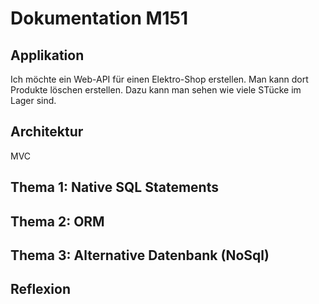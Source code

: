# Dokumentation M151

## Applikation
Ich möchte ein Web-API für einen Elektro-Shop erstellen. Man kann dort Produkte löschen erstellen. Dazu kann man sehen wie viele STücke im Lager sind. 
## Architektur
MVC 
## Thema 1: Native SQL Statements

## Thema 2: ORM

## Thema 3: Alternative Datenbank (NoSql)

## Reflexion

 
